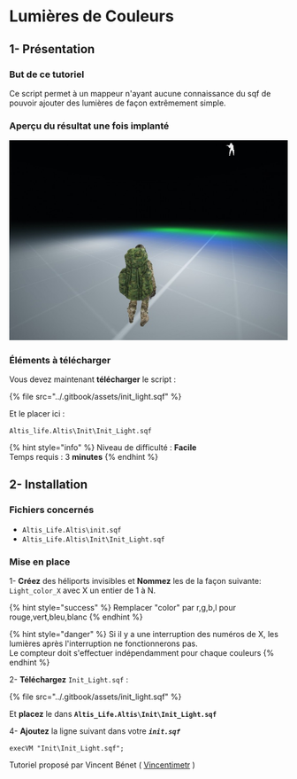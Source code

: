 # Lumières de Couleurs

## 1- Présentation <a id="bkmrk-page-title"></a>

### **But de ce tutoriel**

 Ce script permet à un mappeur n'ayant aucune connaissance du sqf de pouvoir ajouter des lumières de façon extrêmement simple. 

### **Aperçu du résultat une fois implanté**

![](../.gitbook/assets/jgqdy2iqeetbukhl-1.jpg)

### **Éléments à télécharger**

Vous devez maintenant **télécharger** le script : 

{% file src="../.gitbook/assets/init\_light.sqf" %}

Et le placer ici :

```text
Altis_life.Altis\Init\Init_Light.sqf
```

{% hint style="info" %}
Niveau de difficulté : **Facile**  
Temps requis : 3 **minutes**
{% endhint %}

## 2- Installation <a id="bkmrk-page-title"></a>

### **Fichiers concernés** 

* `Altis_Life.Altis\init.sqf`
* `Altis_Life.Altis\Init\Init_Light.sqf`

### **Mise en place**

1- **Créez** des héliports invisibles et **Nommez** les de la façon suivante: `Light_color_X` avec X un entier de 1 à N.

{% hint style="success" %}
 Remplacer "color" par r,g,b,l pour rouge,vert,bleu,blanc
{% endhint %}

{% hint style="danger" %}
 Si il y a une interruption des numéros de X, les lumières après l'interruption ne fonctionnerons pas.  
Le compteur doit s'effectuer indépendamment pour chaque couleurs
{% endhint %}

2- **Téléchargez**  `Init_Light.sqf` : 

{% file src="../.gitbook/assets/init\_light.sqf" %}

Et **placez** le dans  **`Altis_Life.Altis\Init\Init_Light.sqf`**  

4- **Ajoutez** la ligne suivant dans votre _**`init.sqf`**_

```text
execVM "Init\Init_Light.sqf";
```



Tutoriel proposé par Vincent Bénet \( [Vincentimetr](https://altisdev.com/u/vincentimetr/) \)


